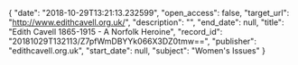 {
  "date": "2018-10-29T13:21:13.232599", 
  "open_access": false, 
  "target_url": "http://www.edithcavell.org.uk/", 
  "description": "", 
  "end_date": null, 
  "title": "Edith Cavell 1865-1915 - A Norfolk Heroine", 
  "record_id": "20181029T132113/Z7pfWmDBYYk066X3DZ0tmw==", 
  "publisher": "edithcavell.org.uk", 
  "start_date": null, 
  "subject": "Women's Issues"
}

